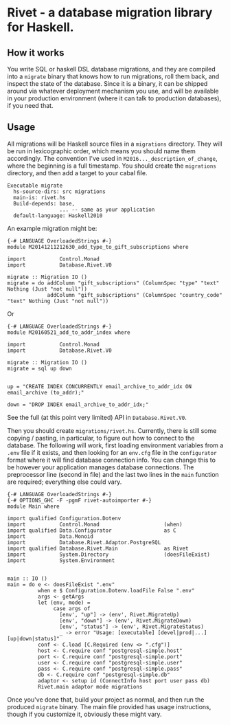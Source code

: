 # Rivet - a database migration library for Haskell.

## How it works

You write SQL or haskell DSL database migrations, and they are
compiled into a `migrate` binary that knows how to run migrations,
roll them back, and inspect the state of the database. Since it is a
binary, it can be shipped around via whatever deployment mechanism you
use, and will be available in your production environment (where it
can talk to production databases), if you need that.

## Usage

All migrations will be Haskell source files in a `migrations`
directory. They will be run in lexicographic order, which means you should
name them accordingly. The convention I've used in `M2016..._description_of_change`, 
where the beginning is a full timestamp. You should create the `migrations` directory,
and then add a target to your cabal file.

```
Executable migrate
  hs-source-dirs: src migrations
  main-is: rivet.hs
  Build-depends: base,
                 ... -- same as your application
  default-language: Haskell2010
```

An example migration might be:

```
{-# LANGUAGE OverloadedStrings #-}
module M20141211212630_add_type_to_gift_subscriptions where

import           Control.Monad
import           Database.Rivet.V0

migrate :: Migration IO ()
migrate = do addColumn "gift_subscriptions" (ColumnSpec "type" "text" Nothing (Just "not null"))
             addColumn "gift_subscriptions" (ColumnSpec "country_code" "text" Nothing (Just "not null"))
```

Or

```
{-# LANGUAGE OverloadedStrings #-}
module M20160521_add_to_addr_index where

import           Control.Monad
import           Database.Rivet.V0

migrate :: Migration IO ()
migrate = sql up down


up = "CREATE INDEX CONCURRENTLY email_archive_to_addr_idx ON email_archive (to_addr);"

down = "DROP INDEX email_archive_to_addr_idx;"
```

See the full (at this point very limited) API in `Database.Rivet.V0`.

Then you should create `migrations/rivet.hs`. Currently, there is
still some copying / pasting, in particular, to figure out how to
connect to the database. The following will work, first loading
environment variables from a `.env` file if it exists, and then
looking for an `env.cfg` file in the `configurator` format where it
will find database connection info. You can change this to be however
your application manages database connections. The preprocessor line
(second in file) and the last two lines in the `main` function are
required; everything else could vary.

```
{-# LANGUAGE OverloadedStrings #-}
{-# OPTIONS_GHC -F -pgmF rivet-autoimporter #-}
module Main where

import qualified Configuration.Dotenv
import           Control.Monad                     (when)
import qualified Data.Configurator                 as C
import           Data.Monoid
import           Database.Rivet.Adaptor.PostgreSQL
import qualified Database.Rivet.Main               as Rivet
import           System.Directory                  (doesFileExist)
import           System.Environment


main :: IO ()
main = do e <- doesFileExist ".env"
          when e $ Configuration.Dotenv.loadFile False ".env"
          args <- getArgs
          let (env, mode) =
               case args of
                 [env', "up"] -> (env', Rivet.MigrateUp)
                 [env', "down"] -> (env', Rivet.MigrateDown)
                 [env', "status"] -> (env', Rivet.MigrateStatus)
                 _ -> error "Usage: [executable] [devel|prod|...] [up|down|status]"
          conf <- C.load [C.Required (env <> ".cfg")]
          host <- C.require conf "postgresql-simple.host"
          port <- C.require conf "postgresql-simple.port"
          user <- C.require conf "postgresql-simple.user"
          pass <- C.require conf "postgresql-simple.pass"
          db <- C.require conf "postgresql-simple.db"
          adaptor <- setup id (ConnectInfo host port user pass db)
          Rivet.main adaptor mode migrations
```

Once you've done that, build your project as normal, and then run the
produced `migrate` binary. The main file provided has usage
instructions, though if you customize it, obviously these might vary.
